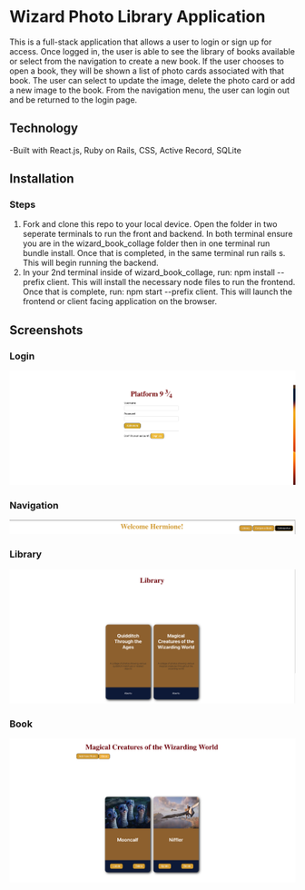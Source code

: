 # Wizard Photo Library Application

This is a full-stack application that allows a user to login or sign up for access. Once logged in, the user is able to see the library of books available or select from the navigation to create a new book. If the user chooses to open a book, they will be shown a list of photo cards associated with that book. The user can select to update the image, delete the photo card or add a new image to the book. From the navigation menu, the user can login out and be returned to the login page. 

## Technology

-Built with React.js, Ruby on Rails, CSS, Active Record, SQLite

## Installation
### Steps
1. Fork and clone this repo to your local device. Open the folder in two seperate terminals to run the front and backend. In both terminal ensure you are in the wizard_book_collage folder then in one terminal run bundle install. Once that is completed, in the same terminal run rails s. This will begin running the backend.
2. In your 2nd terminal inside of wizard_book_collage, run: npm install --prefix client. This will install the necessary node files to run the frontend. Once that is complete, run: npm start --prefix client. This will launch the frontend or client facing application on the browser. 

## Screenshots
### Login
![Login](ProjScreenshots/login.png)

### Navigation
![Navigation](ProjScreenshots/navbar.png)

### Library
![Library](ProjScreenshots/library.png)

### Book
![Book](ProjScreenshots/book.png)


